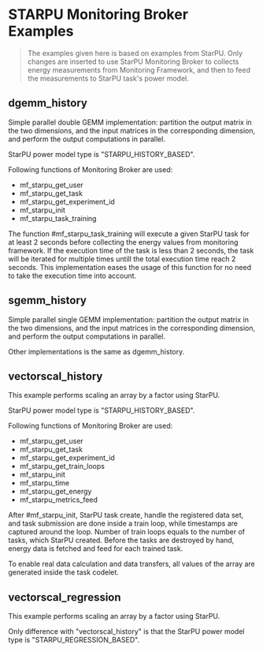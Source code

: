 # STARPU Monitoring Broker Examples

> The examples given here is based on examples from StarPU. Only changes are inserted to use StarPU Monitoring Broker to collects energy measurements from Monitoring Framework, and then to feed the measurements to StarPU task's power model.


## dgemm_history

Simple parallel double GEMM implementation: partition the output matrix in the two dimensions, and the input matrices in the corresponding dimension, and perform the output computations in parallel.

StarPU power model type is "STARPU_HISTORY_BASED".

Following functions of Monitoring Broker are used:

- mf_starpu_get_user
- mf_starpu_get_task
- mf_starpu_get_experiment_id
- mf_starpu_init
- mf_starpu_task_training

The function #mf_starpu_task_training will execute a given StarPU task for at least 2 seconds before collecting the energy values from monitoring framework. If the execution time of the task is less than 2 seconds, the task will be iterated for multiple times untill the total execution time reach 2 seconds. This implementation eases the usage of this function for no need to take the execution time into account.


## sgemm_history

Simple parallel single GEMM implementation: partition the output matrix in the two dimensions, and the input matrices in the corresponding dimension, and perform the output computations in parallel.

Other implementations is the same as dgemm_history.


## vectorscal_history

This example performs scaling an array by a factor using StarPU. 

StarPU power model type is "STARPU_HISTORY_BASED".

Following functions of Monitoring Broker are used:

- mf_starpu_get_user
- mf_starpu_get_task
- mf_starpu_get_experiment_id
- mf_starpu_get_train_loops
- mf_starpu_init
- mf_starpu_time
- mf_starpu_get_energy
- mf_starpu_metrics_feed

After #mf_starpu_init, StarPU task create, handle the registered data set, and task submission are done inside a train loop, while timestamps are captured around the loop. Number of train loops equals to the number of tasks, which StarPU created. Before the tasks are destroyed by hand, energy data is fetched and feed for each trained task.

To enable real data calculation and data transfers, all values of the array are generated inside the task codelet. 


## vectorscal_regression

This example performs scaling an array by a factor using StarPU. 

Only difference with "vectorscal_history" is that the StarPU power model type is "STARPU_REGRESSION_BASED".